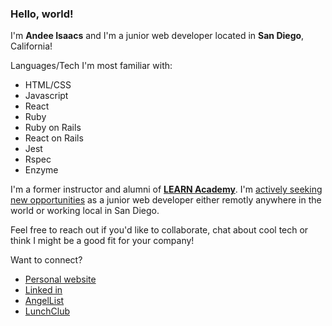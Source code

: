 ### Hello, world!

I'm **Andee Isaacs** and I'm a junior web developer located in **San Diego**, California!

Languages/Tech I'm most familiar with:

- HTML/CSS
- Javascript
- React
- Ruby
- Ruby on Rails
- React on Rails
- Jest
- Rspec
- Enzyme

I'm a former instructor and alumni of  **[LEARN Academy](https://www.learnacademy.org/)**. I'm [actively seeking new opportunities](https://www.linkedin.com/in/andeedeanisaacs/) as a junior web developer either remotly anywhere in the world or working local in San Diego. 

Feel free to reach out if you'd like to collaborate, chat about cool tech or think I might be a good fit for your company!

Want to connect?
- [Personal website](http://andeeisaacs.com/)
- [Linked in](https://www.linkedin.com/in/andeedeanisaacs/)
- [AngelList](https://angel.co/u/andee-fonder-isaacs)
- [LunchClub](https://lunchclub.com/dp/network-strength-216b4c122cca?ref=share_link)

